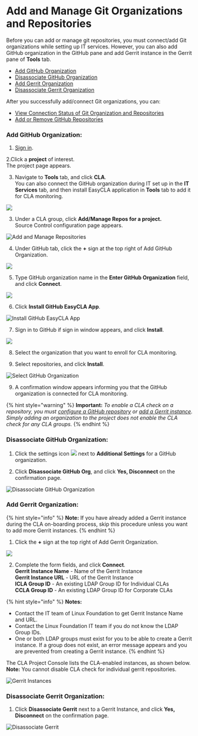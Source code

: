 # Add and Manage Git Organizations and Repositories

Before you can add or manage git repositories, you must connect/add Git organizations while setting up IT services. However, you can also add GitHub organization in the GitHub pane and add Gerrit instance in the Gerrit pane of **Tools** tab.

* [Add GitHub Organization](./#add-github-organization)
* [Disassociate GitHub Organization](./#disassociate-github-organization)
* [Add Gerrit Organization](./#add-gerrit-organization)
* [Disassociate Gerrit Organization](./#disassociate-gerrit-organization)

After you successfully add/connect Git organizations, you can:

* [View Connection Status of Git Organization and Repositories](view-connection-status-of-git-organizations-and-repositories.md)
* [Add or Remove GitHub Repositories](add-or-remove-git-repositories-for-cla-monitoring.md)

### Add GitHub Organization:

1. [Sign in](../sign-in-to-project-control-center.md).

2.Click a **project** of interest.  
The project page appears.

3. Navigate to **Tools** tab, and click **CLA**.  
You can also connect the GitHub organization during IT set up in the **IT Services** tab, and then install EasyCLA application in **Tools** tab to add it for CLA monitoring.

![](../../../.gitbook/assets/tools-tab.png)

3. Under a CLA group, click **Add/Manage Repos for a project.**  
Source Control configuration page appears.

![Add and Manage Repositories](../../../.gitbook/assets/add-manage-repositories.png)

4. Under GitHub tab, click the **+** sign at the top right of Add GitHub Organization.

![](../../../.gitbook/assets/add-github-organization.png)

5. Type GitHub organization name in the **Enter GitHub Organization** field, and click **Connect**.

![](../../../.gitbook/assets/connect-github-organization.png)

6. Click **Install GitHub EasyCLA App**.

![Install GitHub EasyCLA App](../../../.gitbook/assets/install-github-easycla-app.png)

7. Sign in to GitHub if sign in window appears, and click **Install**.

![](../../../.gitbook/assets/configure-cla-for-github-organization.png)

8. Select the organization that you want to enroll for CLA monitoring.

9. Select repositories, and click **Install**.

![Select GitHub Organization](../../../.gitbook/assets/select-github-organization.png)

9. A confirmation window appears informing you that the GitHub organization is connected for CLA monitoring.

{% hint style="warning" %}
**Important:** _To enable a CLA check on a repository, you must_  [_configure a GitHub repository_](add-or-remove-git-repositories-for-cla-monitoring.md#configure-github-repositories) _or_ [_add a Gerrit instance_](./#add-gerrit-organization)_. Simply adding an organization to the project does not enable the CLA check for any CLA groups._
{% endhint %}

### Disassociate GitHub Organization:

1. Click the settings icon ![](../../../.gitbook/assets/settings%20%281%29.png) next to **Additional Settings** for a GitHub organization.

2. Click **Disassociate GitHub Org**, and click **Yes, Disconnect** on the confirmation page.

![Disassociate GitHub Organization](../../../.gitbook/assets/disassociate-github-organization.png)

### Add Gerrit Organization:

{% hint style="info" %}
**Note:** If you have already added a Gerrit instance during the CLA on-boarding process, skip this procedure unless you want to add more Gerrit instances.
{% endhint %}

 1. Click the **+** sign at the top right of Add Gerrit Organization.

![](../../../.gitbook/assets/add-gerrit-organization.png)

2. Complete the form fields, and click **Connect**.  
**Gerrit Instance Name** - Name of the Gerrit Instance  
**Gerrit Instance URL** - URL of the Gerrit Instance  
**ICLA Group ID** - An existing LDAP Group ID for Individual CLAs  
**CCLA Group ID** - An existing LDAP Group ID for Corporate CLAs

{% hint style="info" %}
**Notes:**

* Contact the IT team of Linux Foundation to get Gerrit Instance Name and URL.
* Contact the Linux Foundation IT team if you do not know the LDAP Group IDs.
* One or both LDAP groups must exist for you to be able to create a Gerrit instance. If a group does not exist, an error message appears and you are prevented from creating a Gerrit instance.
{% endhint %}

The CLA Project Console lists the CLA-enabled instances, as shown below.​​  
**Note:** You cannot disable CLA check for individual gerrit repositories.

![Gerrit Instances](../../../.gitbook/assets/gerrit-instances.png)

### Disassociate Gerrit Organization:

1. Click **Disassociate Gerrit** next to a Gerrit Instance, and click **Yes, Disconnect** on the confirmation page.

![Disassociate Gerrit](../../../.gitbook/assets/disassociate-gerrit-organization.png)



